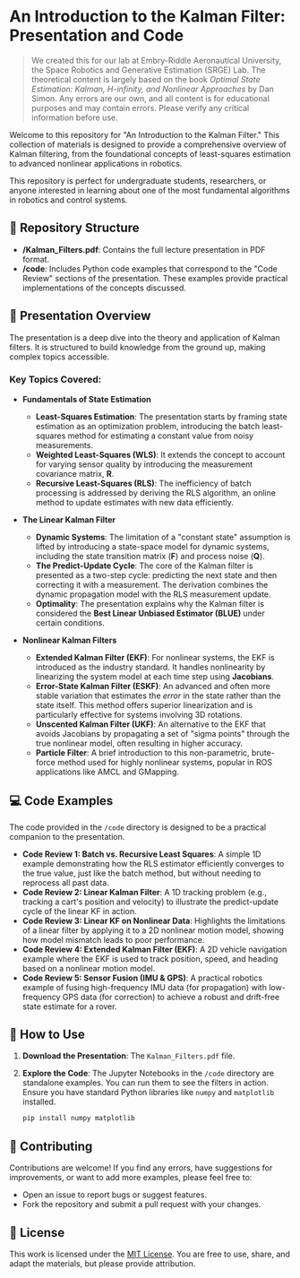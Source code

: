 # An Introduction to the Kalman Filter: Presentation and Code

> We created this for our lab at Embry-Riddle Aeronautical University, the Space Robotics and Generative Estimation (SRGE) Lab. The theoretical content is largely based on the book *Optimal State Estimation: Kalman, H-infinity, and Nonlinear Approaches* by Dan Simon. Any errors are our own, and all content is for educational purposes and may contain errors. Please verify any critical information before use.

Welcome to this repository for "An Introduction to the Kalman Filter." This collection of materials is designed to provide a comprehensive overview of Kalman filtering, from the foundational concepts of least-squares estimation to advanced nonlinear applications in robotics.

This repository is perfect for undergraduate students, researchers, or anyone interested in learning about one of the most fundamental algorithms in robotics and control systems.

## 📁 Repository Structure

* **/Kalman_Filters.pdf**: Contains the full lecture presentation in PDF format.
* **/code**: Includes Python code examples that correspond to the "Code Review" sections of the presentation. These examples provide practical implementations of the concepts discussed.

## 📖 Presentation Overview

The presentation is a deep dive into the theory and application of Kalman filters. It is structured to build knowledge from the ground up, making complex topics accessible.

### Key Topics Covered:

* **Fundamentals of State Estimation**
    * **Least-Squares Estimation**: The presentation starts by framing state estimation as an optimization problem, introducing the batch least-squares method for estimating a constant value from noisy measurements.
    * **Weighted Least-Squares (WLS)**: It extends the concept to account for varying sensor quality by introducing the measurement covariance matrix, **R**.
    * **Recursive Least-Squares (RLS)**: The inefficiency of batch processing is addressed by deriving the RLS algorithm, an online method to update estimates with new data efficiently.

* **The Linear Kalman Filter**
    * **Dynamic Systems**: The limitation of a "constant state" assumption is lifted by introducing a state-space model for dynamic systems, including the state transition matrix (**F**) and process noise (**Q**).
    * **The Predict-Update Cycle**: The core of the Kalman filter is presented as a two-step cycle: predicting the next state and then correcting it with a measurement. The derivation combines the dynamic propagation model with the RLS measurement update.
    * **Optimality**: The presentation explains why the Kalman filter is considered the **Best Linear Unbiased Estimator (BLUE)** under certain conditions.

* **Nonlinear Kalman Filters**
    * **Extended Kalman Filter (EKF)**: For nonlinear systems, the EKF is introduced as the industry standard. It handles nonlinearity by linearizing the system model at each time step using **Jacobians**.
    * **Error-State Kalman Filter (ESKF)**: An advanced and often more stable variation that estimates the *error* in the state rather than the state itself. This method offers superior linearization and is particularly effective for systems involving 3D rotations.
    * **Unscented Kalman Filter (UKF)**: An alternative to the EKF that avoids Jacobians by propagating a set of "sigma points" through the true nonlinear model, often resulting in higher accuracy.
    * **Particle Filter**: A brief introduction to this non-parametric, brute-force method used for highly nonlinear systems, popular in ROS applications like AMCL and GMapping.

## 💻 Code Examples

The code provided in the `/code` directory is designed to be a practical companion to the presentation.

* **Code Review 1: Batch vs. Recursive Least Squares**: A simple 1D example demonstrating how the RLS estimator efficiently converges to the true value, just like the batch method, but without needing to reprocess all past data.
* **Code Review 2: Linear Kalman Filter**: A 1D tracking problem (e.g., tracking a cart's position and velocity) to illustrate the predict-update cycle of the linear KF in action.
* **Code Review 3: Linear KF on Nonlinear Data**: Highlights the limitations of a linear filter by applying it to a 2D nonlinear motion model, showing how model mismatch leads to poor performance.
* **Code Review 4: Extended Kalman Filter (EKF)**: A 2D vehicle navigation example where the EKF is used to track position, speed, and heading based on a nonlinear motion model.
* **Code Review 5: Sensor Fusion (IMU & GPS)**: A practical robotics example of fusing high-frequency IMU data (for propagation) with low-frequency GPS data (for correction) to achieve a robust and drift-free state estimate for a rover.

## 🚀 How to Use

1.  **Download the Presentation**: The `Kalman_Filters.pdf` file.
2.  **Explore the Code**: The Jupyter Notebooks in the `/code` directory are standalone examples. You can run them to see the filters in action. Ensure you have standard Python libraries like `numpy` and `matplotlib` installed.

    ```bash
    pip install numpy matplotlib
    ```

## 🤝 Contributing

Contributions are welcome! If you find any errors, have suggestions for improvements, or want to add more examples, please feel free to:

* Open an issue to report bugs or suggest features.
* Fork the repository and submit a pull request with your changes.

## 📜 License

This work is licensed under the [MIT License](LICENSE). You are free to use, share, and adapt the materials, but please provide attribution.
